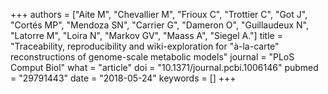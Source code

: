 +++
authors = ["Aite M", "Chevallier M", "Frioux C", "Trottier C", "Got J", "Cortés MP", "Mendoza SN", "Carrier G", "Dameron O", "Guillaudeux N", "Latorre M", "Loira N", "Markov GV", "Maass A", "Siegel A."]
title = "Traceability, reproducibility and wiki-exploration for \"à-la-carte\" reconstructions of genome-scale metabolic models"
journal = "PLoS Comput Biol"
what = "article"
doi = "10.1371/journal.pcbi.1006146"
pubmed = "29791443"
date = "2018-05-24"
keywords = []
+++

